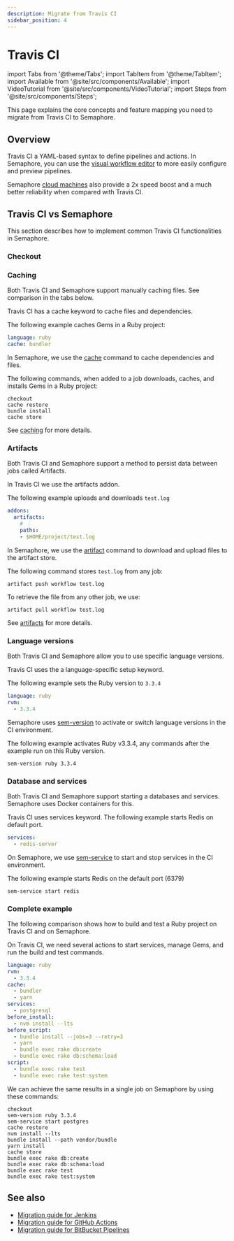 ```yaml
---
description: Migrate from Travis CI
sidebar_position: 4
---
```


# Travis CI

import Tabs from '@theme/Tabs';
import TabItem from '@theme/TabItem';
import Available from '@site/src/components/Available';
import VideoTutorial from '@site/src/components/VideoTutorial';
import Steps from '@site/src/components/Steps';

This page explains the core concepts and feature mapping you need to migrate from Travis CI to Semaphore.

## Overview

Travis CI a YAML-based syntax to define pipelines and actions. In Semaphore, you can use the [visual workflow editor](../../using-semaphore/workflows#workflow-editor) to more easily configure and preview pipelines.

Semaphore [cloud machines](../../reference/machine-types) also provide a 2x speed boost and a much better reliability when compared with Travis CI.

## Travis CI vs Semaphore

This section describes how to implement common Travis CI functionalities in Semaphore.

### Checkout

### Caching

Both Travis CI and Semaphore support manually caching files. See comparison in the tabs below.

<Tabs groupId="editor-yaml">
<TabItem value="ga" label="Travis CI">

Travis CI has a cache keyword to cache files and dependencies.

The following example caches Gems in a Ruby project:

```yaml
language: ruby
cache: bundler
```

</TabItem>
<TabItem value="semaphore" label="Semaphore">

In Semaphore, we use the [cache](../../reference/toolbox#cache) command to cache dependencies and files.

The following commands, when added to a job downloads, caches, and installs Gems in a Ruby project:

```shell
checkout
cache restore
bundle install
cache store
```

See [caching](../../using-semaphore/optimization/cache) for more details.

</TabItem>
</Tabs>

### Artifacts

Both Travis CI and Semaphore support a method to persist data between jobs called Artifacts.

<Tabs groupId="editor-yaml">
<TabItem value="ga" label="Travis CI">

In Travis CI we use the artifacts addon.

The following example uploads and downloads `test.log`

```yaml
addons:
  artifacts:
    # ⋮
    paths:
    - $HOME/project/test.log
```    

</TabItem>
<TabItem value="semaphore" label="Semaphore">

In Semaphore, we use the [artifact](../../reference/toolbox#artifact) command to download and upload files to the artifact store.

The following command stores `test.log` from any job:

```shell
artifact push workflow test.log
```

To retrieve the file from any other job, we use:

```shell
artifact pull workflow test.log
```

See [artifacts](../../using-semaphore/artifacts) for more details.

</TabItem>
</Tabs>

### Language versions


Both Travis CI and Semaphore allow you to use specific language versions. 

<Tabs groupId="editor-yaml">
<TabItem value="ga" label="Travis CI">

Travis CI uses the a language-specific setup keyword. 

The following example sets the Ruby version to `3.3.4`

```yaml
language: ruby
rvm:
  - 3.3.4
```

</TabItem>
<TabItem value="semaphore" label="Semaphore">

Semaphore uses [sem-version](../../reference/toolbox#sem-version) to activate or switch language versions in the CI environment. 

The following example activates Ruby v3.3.4, any commands after the example run on this Ruby version.

```shell
sem-version ruby 3.3.4
```

</TabItem>
</Tabs>

### Database and services

Both Travis CI and Semaphore support starting a databases and services. Semaphore uses Docker containers for this.

<Tabs groupId="editor-yaml">
<TabItem value="ga" label="Travis CI">

Travis CI uses services keyword. The following example starts Redis on default port.

```yaml
services:
  - redis-server
```

</TabItem>
<TabItem value="semaphore" label="Semaphore">

On Semaphore, we use [sem-service](../../reference/toolbox#sem-service) to start and stop services in the CI environment.

The following example starts Redis on the default port (6379)

```shell
sem-service start redis
```
    
</TabItem>
</Tabs>

### Complete example

The following comparison shows how to build and test a Ruby project on Travis CI and on Semaphore.

<Tabs groupId="editor-yaml">
<TabItem value="ga" label="Travis CI">

On Travis CI, we need several actions to start services, manage Gems, and run the build and test commands.

```yaml
language: ruby
rvm:
  - 3.3.4
cache:
  - bundler
  - yarn
services:
  - postgresql
before_install:
  - nvm install --lts
before_script:
  - bundle install --jobs=3 --retry=3
  - yarn
  - bundle exec rake db:create
  - bundle exec rake db:schema:load
script:
  - bundle exec rake test
  - bundle exec rake test:system
```

</TabItem>
<TabItem value="semaphore" label="Semaphore">

We can achieve the same results in a single job on Semaphore by using these commands:

```shell
checkout
sem-version ruby 3.3.4
sem-service start postgres
cache restore
nvm install --lts
bundle install --path vendor/bundle
yarn install
cache store
bundle exec rake db:create
bundle exec rake db:schema:load
bundle exec rake test
bundle exec rake test:system
```

</TabItem>
</Tabs>

## See also

- [Migration guide for Jenkins](./jenkins)
- [Migration guide for GitHub Actions](./github-actions)
- [Migration guide for BitBucket Pipelines](./bitbucket)
